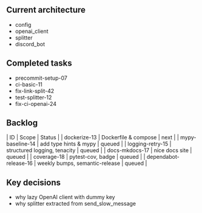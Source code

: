 ## Current architecture
- config
- openai_client
- splitter
- discord_bot

## Completed tasks
- precommit-setup-07
- ci-basic-11
- fix-link-split-42
- test-splitter-12
- fix-ci-openai-24

## Backlog
| ID | Scope | Status |
| dockerize-13 | Dockerfile & compose | next |
| mypy-baseline-14 | add type hints & mypy | queued |
| logging-retry-15 | structured logging, tenacity | queued |
| docs-mkdocs-17 | nice docs site | queued |
| coverage-18 | pytest-cov, badge | queued |
| dependabot-release-16 | weekly bumps, semantic-release | queued |

## Key decisions
- why lazy OpenAI client with dummy key
- why splitter extracted from send_slow_message
